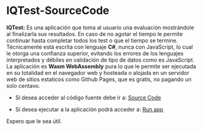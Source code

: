 # IQTest-SourceCode
**IQTest:** Es una aplicación que toma al usuario una evaluación mostrándole al finalizarla sus resultados. En caso de no agotar el tiempo le permite continuar hasta completar todos los test o que el tiempo se termine.
Técnicamente está escrita con lenguaje **C#**, nunca con JavaScript, 
lo cual le otorga una confianza superior, evitando los errores de los lenguajes interpretados 
y débiles en validación de tipo de datos como es JavaScript. 
La aplicación es **Wasm WebAssembly** pura lo que le permite ser ejecutada en su totalidad 
en el navegador web y hosteada o alojada en un servidor web de sitios estaticos 
como Github Pages, que es gratis, no pagando un solo centavo.

*  Si desea acceder al código fuente debe ir a:
[Source Code](https://github.com/HoracioAldoTore/IQTest-SourceCode)

* Si desea ejecutar a la aplicación podrá acceder a: 
[Run app](https://horacioaldotore.github.io/IQTest/)

Espero que le sea útil.

